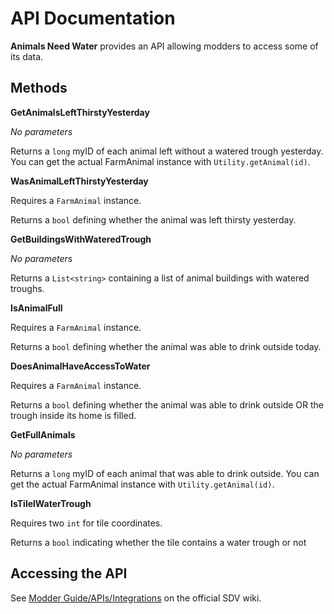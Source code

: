 # API Documentation
**Animals Need Water** provides an API allowing modders to access some of its data.

## Methods
**GetAnimalsLeftThirstyYesterday**

*No parameters*

Returns a ```long``` myID of each animal left without a watered trough yesterday. 
You can get the actual FarmAnimal instance with ```Utility.getAnimal(id)```.

**WasAnimalLeftThirstyYesterday**

Requires a ```FarmAnimal``` instance.

Returns a ```bool``` defining whether the animal was left thirsty yesterday.

**GetBuildingsWithWateredTrough**

*No parameters*

Returns a ```List<string>```  containing a list of animal buildings with watered troughs.

**IsAnimalFull**

Requires a ```FarmAnimal``` instance.

Returns a ```bool``` defining whether the animal was able to drink outside today.

**DoesAnimalHaveAccessToWater**

Requires a ```FarmAnimal``` instance.

Returns a ```bool``` defining whether the animal was able to drink outside OR the trough inside its home is filled.

**GetFullAnimals**

*No parameters*

Returns a ```long``` myID of each animal that was able to drink outside.
You can get the actual FarmAnimal instance with ```Utility.getAnimal(id)```.

**IsTilelWaterTrough**

Requires two ```int``` for tile coordinates.

Returns a ```bool``` indicating whether the tile contains a water trough or not

## Accessing the API
See [Modder Guide/APIs/Integrations](https://stardewvalleywiki.com/Modding:Modder_Guide/APIs/Integrations#Using_an_API) on the official SDV wiki.